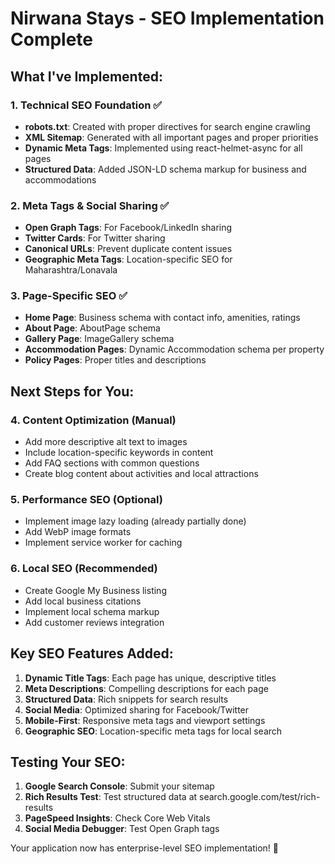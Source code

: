# Nirwana Stays - SEO Implementation Complete

## What I've Implemented:

### 1. **Technical SEO Foundation** ✅
- **robots.txt**: Created with proper directives for search engine crawling
- **XML Sitemap**: Generated with all important pages and proper priorities
- **Dynamic Meta Tags**: Implemented using react-helmet-async for all pages
- **Structured Data**: Added JSON-LD schema markup for business and accommodations

### 2. **Meta Tags & Social Sharing** ✅
- **Open Graph Tags**: For Facebook/LinkedIn sharing
- **Twitter Cards**: For Twitter sharing
- **Canonical URLs**: Prevent duplicate content issues
- **Geographic Meta Tags**: Location-specific SEO for Maharashtra/Lonavala

### 3. **Page-Specific SEO** ✅
- **Home Page**: Business schema with contact info, amenities, ratings
- **About Page**: AboutPage schema
- **Gallery Page**: ImageGallery schema
- **Accommodation Pages**: Dynamic Accommodation schema per property
- **Policy Pages**: Proper titles and descriptions

## Next Steps for You:

### 4. **Content Optimization** (Manual)
- Add more descriptive alt text to images
- Include location-specific keywords in content
- Add FAQ sections with common questions
- Create blog content about activities and local attractions

### 5. **Performance SEO** (Optional)
- Implement image lazy loading (already partially done)
- Add WebP image formats
- Implement service worker for caching

### 6. **Local SEO** (Recommended)
- Create Google My Business listing
- Add local business citations
- Implement local schema markup
- Add customer reviews integration

## Key SEO Features Added:

1. **Dynamic Title Tags**: Each page has unique, descriptive titles
2. **Meta Descriptions**: Compelling descriptions for each page
3. **Structured Data**: Rich snippets for search results
4. **Social Media**: Optimized sharing for Facebook/Twitter
5. **Mobile-First**: Responsive meta tags and viewport settings
6. **Geographic SEO**: Location-specific meta tags for local search

## Testing Your SEO:

1. **Google Search Console**: Submit your sitemap
2. **Rich Results Test**: Test structured data at search.google.com/test/rich-results
3. **PageSpeed Insights**: Check Core Web Vitals
4. **Social Media Debugger**: Test Open Graph tags

Your application now has enterprise-level SEO implementation! 🚀

